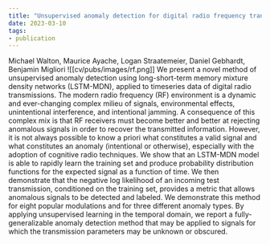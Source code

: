 ```yaml
---
title: "Unsupervised anomaly detection for digital radio frequency transmissions"
date: 2023-03-10
tags:
- publication
---
```

Michael Walton, Maurice Ayache, Logan Straatemeier, Daniel Gebhardt, Benjamin Migliori
![[cv/pubs/images/rf.png]]
We present a novel method of unsupervised anomaly detection using long-short-term memory mixture density networks (LSTM-MDN), applied to timeseries data of digital radio transmissions. The modern radio frequency (RF) environment is a dynamic and ever-changing complex milieu of signals, environmental effects, unintentional interference, and intentional jamming. A consequence of this complex mix is that RF receivers must become better and better at rejecting anomalous signals in order to recover the transmitted information. However, it is not always possible to know a priori what constitutes a valid signal and what constitutes an anomaly (intentional or otherwise), especially with the adoption of cognitive radio techniques. We show that an LSTM-MDN model is able to rapidly learn the training set and produce probability distribution functions for the expected signal as a function of time. We then demonstrate that the negative log likelihood of an incoming test transmission, conditioned on the training set, provides a metric that allows anomalous signals to be detected and labeled. We demonstrate this method for eight popular modulations and for three different anomaly types. By applying unsupervised learning in the temporal domain, we report a fully-generalizable anomaly detection method that may be applied to signals for which the transmission parameters may be unknown or obscured.